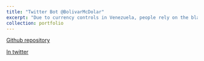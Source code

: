 ```yaml
---
title: "Twitter Bot @BolivarMcDolar"
excerpt: "Due to currency controls in Venezuela, people rely on the black market for currency exchange.  This Twitter Bot posts regularly the conversion rate between the Venezuelan currency and the US Dollar based on the latest Bitcoin transactions in  [https://localbitcoins.com](https://localbitcoins.com).  <br/><img src='/images/bolivar.png' height="22" width="22>"
collection: portfolio
---
```


  [Github repository](https://github.com/celis/dolar_bitcoin )

  [In twitter]( https://twitter.com/BolivarMcDolar) 

